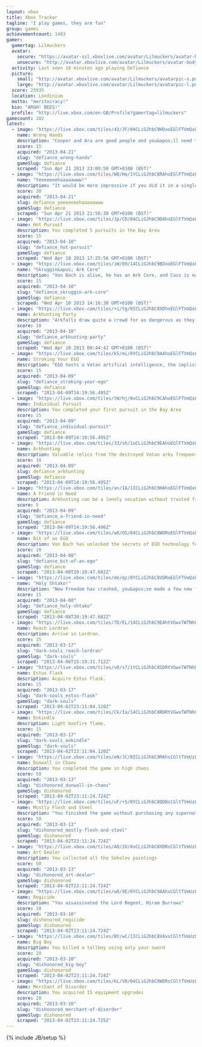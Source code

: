 ```yaml
---
layout: xbox
title: Xbox Tracker
tagline: "I play games, they are fun"
group: games
achievementcount: 1403
gamer: 
  gamertag: Lilmuckers
  avatar: 
    secure: "https://avatar-ssl.xboxlive.com/avatar/Lilmuckers/avatar-body.png"
    unsecure: "http://avatar.xboxlive.com/avatar/Lilmuckers/avatar-body.png"
  activity: Last seen 18 minutes ago playing Defiance
  picture: 
    small: "http://avatar.xboxlive.com/avatar/Lilmuckers/avatarpic-s.png"
    large: "http://avatar.xboxlive.com/avatar/Lilmuckers/avatarpic-l.png"
  score: 25935
  location: Londinium
  motto: "meritocracy!"
  bio: "ARGH! BEES!"
  profile: "http://live.xbox.com/en-GB/Profile?gamertag=lilmuckers"
gamecount: 102
latest: 
  - image: "https://live.xbox.com/tiles/43/JF/04CLiGJhbC9HDxoEGlFTVmQxL2FjaC8wLzUzAAAAAOfn5-xqcv8=.jpg"
    name: Wrong Hands
    description: "Cooper and Ara are good people and you&apos;ll need them now that Dark Matter has the Matrix"
    score: 15
    acquired: "2013-04-21"
    slug: "defiance_wrong-hands"
    gameSlug: defiance
    scraped: "Sun Apr 21 2013 23:00:50 GMT+0100 (BST)"
  - image: "https://live.xbox.com/tiles/W8/Ho/1YCLiGJhbC8RAhoEGlFTVmQxL2FjaC8wLzhlAAAAAOfn5-rHwUc=.jpg"
    name: "Yeeeeeeehaaaaawww!"
    description: "It would be more impressive if you did it in a single jump&hellip;"
    score: 30
    acquired: "2013-04-21"
    slug: defiance_yeeeeeeehaaaaawww
    gameSlug: defiance
    scraped: "Sun Apr 21 2013 21:56:38 GMT+0100 (BST)"
  - image: "https://live.xbox.com/tiles/Jp/CD/04CLiGJhbC9DAhoEGlFTVmQxL2FjaC8wLzg3AAAAAOfn5-yskDo=.jpg"
    name: Hot Pursuit
    description: You completed 5 pursuits in the Bay Area
    score: 15
    acquired: "2013-04-10"
    slug: "defiance_hot-pursuit"
    gameSlug: defiance
    scraped: "Wed Apr 10 2013 17:25:56 GMT+0100 (BST)"
  - image: "https://live.xbox.com/tiles/iW/EH/14CLiGJhbC9BDxoEGlFTVmQxL2FjaC8wLzU1AAAAAOfn5-goYZU=.jpg"
    name: "Skruggin&apos; Ark Core"
    description: "Von Bach is alive, he has an Ark Core, and Cass is not happy about it"
    score: 15
    acquired: "2013-04-10"
    slug: "defiance_skruggin-ark-core"
    gameSlug: defiance
    scraped: "Wed Apr 10 2013 14:16:30 GMT+0100 (BST)"
  - image: "https://live.xbox.com/tiles/+i/tg/0ICLiGJhbC8XDhoEGlFTVmQxL2FjaC8wLzRjAAAAAOfn5-9PK+Y=.jpg"
    name: Arkhunting Party
    description: "Arkfalls draw quite a crowd for as dangerous as they are;  Risk vs. reward, or so they say"
    score: 10
    acquired: "2013-04-10"
    slug: "defiance_arkhunting-party"
    gameSlug: defiance
    scraped: "Wed Apr 10 2013 00:44:42 GMT+0100 (BST)"
  - image: "https://live.xbox.com/tiles/k5/mi/0YCLiGJhbC9AAhoEGlFTVmQxL2FjaC8wLzg0AAAAAOfn5-6NmY8=.jpg"
    name: Stroking Your EGO
    description: "EGO hosts a Votan artifical intelligence, the implications of which are not fully understood"
    score: 15
    acquired: "2013-04-09"
    slug: "defiance_stroking-your-ego"
    gameSlug: defiance
    scraped: "2013-04-09T14:19:56.495Z"
  - image: "https://live.xbox.com/tiles/tW/hj/0oCLiGJhbC9CAhoEGlFTVmQxL2FjaC8wLzg2AAAAAOfn5-1MaKk=.jpg"
    name: Individual Pursuit
    description: You completed your first pursuit in the Bay Area
    score: 15
    acquired: "2013-04-09"
    slug: "defiance_individual-pursuit"
    gameSlug: defiance
    scraped: "2013-04-09T14:19:56.495Z"
  - image: "https://live.xbox.com/tiles/33/sh/1oCLiGJhbC9EAhoEGlFTVmQxL2FjaC8wLzgwAAAAAOfn5-kOe8M=.jpg"
    name: Arkhunting
    description: Valuable relics from the destroyed Votan arks frequently and dangerously rain from the sky
    score: 10
    acquired: "2013-04-09"
    slug: defiance_arkhunting
    gameSlug: defiance
    scraped: "2013-04-09T14:19:56.495Z"
  - image: "https://live.xbox.com/tiles/an/IA/1ICLiGJhbC9HAhoEGlFTVmQxL2FjaC8wLzgzAAAAAOfn5-svcnY=.jpg"
    name: A Friend in Need
    description: Arkhunting can be a lonely vocation without trusted friends
    score: 5
    acquired: "2013-04-09"
    slug: "defiance_a-friend-in-need"
    gameSlug: defiance
    scraped: "2013-04-09T14:19:56.496Z"
  - image: "https://live.xbox.com/tiles/wO/OS/04CLiGJhbC8WDRoEGlFTVmQxL2FjaC8wLzdiAAAAAOfn5-y949w=.jpg"
    name: Bit of an EGO
    description: Von Bach has unlocked the secrets of EGO technology for commercial use; You are proof
    score: 10
    acquired: "2013-04-08"
    slug: "defiance_bit-of-an-ego"
    gameSlug: defiance
    scraped: "2013-04-08T20:19:47.682Z"
  - image: "https://live.xbox.com/tiles/de/qz/0YCLiGJhbC8VDRoEGlFTVmQxL2FjaC8wLzdhAAAAAOfn5-6c6mk=.jpg"
    name: "Holy Shtako!"
    description: "New Freedom has crashed, you&apos;ve made a few new friends and one of them lives inside your head"
    score: 15
    acquired: "2013-04-08"
    slug: "defiance_holy-shtako"
    gameSlug: defiance
    scraped: "2013-04-08T20:19:47.682Z"
  - image: "https://live.xbox.com/tiles/7D/EL/14CLiGJhbC9EAhtVGwxTWTNhL2FjaC8wLzgwAAAAAOfn5-gkMfA=.jpg"
    name: Reach Lordran
    description: Arrive in Lordran.
    score: 15
    acquired: "2013-03-17"
    slug: "dark-souls_reach-lordran"
    gameSlug: "dark-souls"
    scraped: "2013-04-06T15:19:31.712Z"
  - image: "https://live.xbox.com/tiles/v0/s7/1YCLiGJhbC8SDRtVGwxTWTNhL2FjaC8wLzdmAAAAAOfn5-oUS6M=.jpg"
    name: Estus Flask
    description: Acquire Estus Flask.
    score: 15
    acquired: "2013-03-17"
    slug: "dark-souls_estus-flask"
    gameSlug: "dark-souls"
    scraped: "2013-04-02T23:11:04.120Z"
  - image: "https://live.xbox.com/tiles/Ck/Ia/14CLiGJhbC8RDRtVGwxTWTNhL2FjaC8wLzdlAAAAAOfn5-g1QhY=.jpg"
    name: Enkindle
    description: Light bonfire flame.
    score: 15
    acquired: "2013-03-17"
    slug: "dark-souls_enkindle"
    gameSlug: "dark-souls"
    scraped: "2013-04-02T23:11:04.120Z"
  - image: "https://live.xbox.com/tiles/eN/JC/0ICLiGJhbC9MAhsCGltTVmUzL2FjaC8wLzg4AAAAAOfn5-9t0mQ=.jpg"
    name: Dunwall in Chaos
    description: You completed the game in high chaos
    score: 50
    acquired: "2013-03-13"
    slug: "dishonored_dunwall-in-chaos"
    gameSlug: dishonored
    scraped: "2013-04-02T23:11:24.724Z"
  - image: "https://live.xbox.com/tiles/uF/+5/0YCLiGJhbC8QDBsCGltTVmUzL2FjaC8wLzZkAAAAAOfn5-6WX6Q=.jpg"
    name: Mostly Flesh and Steel
    description: "You finished the game without purchasing any supernatural powers or enhancements, besides Blink"
    score: 50
    acquired: "2013-03-13"
    slug: "dishonored_mostly-flesh-and-steel"
    gameSlug: dishonored
    scraped: "2013-04-02T23:11:24.724Z"
  - image: "https://live.xbox.com/tiles/A0/2U/0oCLiGJhbC8XDRsCGltTVmUzL2FjaC8wLzdjAAAAAOfn5-27TR8=.jpg"
    name: Art Dealer
    description: You collected all the Sokolov paintings
    score: 50
    acquired: "2013-03-13"
    slug: "dishonored_art-dealer"
    gameSlug: dishonored
    scraped: "2013-04-02T23:11:24.724Z"
  - image: "https://live.xbox.com/tiles/w8/9E/0YCLiGJhbC9AAhsCGltTVmUzL2FjaC8wLzg0AAAAAOfn5-5rz98=.jpg"
    name: Regicide
    description: "You assassinated the Lord Regent, Hiram Burrows"
    score: 10
    acquired: "2013-03-10"
    slug: dishonored_regicide
    gameSlug: dishonored
    scraped: "2013-04-02T23:11:24.724Z"
  - image: "https://live.xbox.com/tiles/BY/wC/1ICLiGJhbC8VAxsCGltTVmUzL2FjaC8wLzlhAAAAAOfn5-stjBk=.jpg"
    name: Big Boy
    description: You killed a tallboy using only your sword
    score: 20
    acquired: "2013-03-10"
    slug: "dishonored_big-boy"
    gameSlug: dishonored
    scraped: "2013-04-02T23:11:24.724Z"
  - image: "https://live.xbox.com/tiles/kL/V0/04CLiGJhbC8WDRsCGltTVmUzL2FjaC8wLzdiAAAAAOfn5-xbtYw=.jpg"
    name: Merchant of Disorder
    description: You acquired 15 equipment upgrades
    score: 20
    acquired: "2013-03-10"
    slug: "dishonored_merchant-of-disorder"
    gameSlug: dishonored
    scraped: "2013-04-02T23:11:24.725Z"
---
```

{% include JB/setup %}